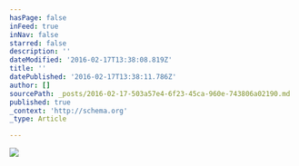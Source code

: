 ```yaml
---
hasPage: false
inFeed: true
inNav: false
starred: false
description: ''
dateModified: '2016-02-17T13:38:08.819Z'
title: ''
datePublished: '2016-02-17T13:38:11.786Z'
author: []
sourcePath: _posts/2016-02-17-503a57e4-6f23-45ca-960e-743806a02190.md
published: true
_context: 'http://schema.org'
_type: Article

---
```

![](https://the-grid-user-content.s3-us-west-2.amazonaws.com/d66ecd88-671b-4b09-9448-90b0a2ecc9e9.jpg)